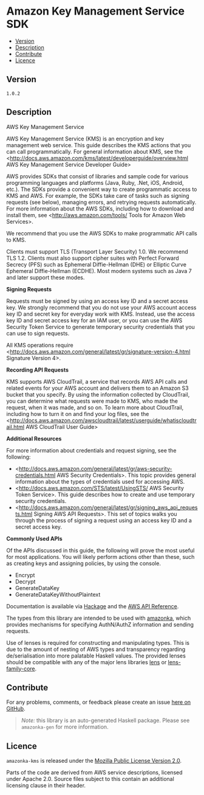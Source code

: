 # Amazon Key Management Service SDK

* [Version](#version)
* [Description](#description)
* [Contribute](#contribute)
* [Licence](#licence)


## Version

`1.0.2`


## Description

AWS Key Management Service

AWS Key Management Service (KMS) is an encryption and key management web
service. This guide describes the KMS actions that you can call
programmatically. For general information about KMS, see the
<http://docs.aws.amazon.com/kms/latest/developerguide/overview.html AWS Key Management Service Developer Guide>

AWS provides SDKs that consist of libraries and sample code for various
programming languages and platforms (Java, Ruby, .Net, iOS, Android,
etc.). The SDKs provide a convenient way to create programmatic access
to KMS and AWS. For example, the SDKs take care of tasks such as signing
requests (see below), managing errors, and retrying requests
automatically. For more information about the AWS SDKs, including how to
download and install them, see
<http://aws.amazon.com/tools/ Tools for Amazon Web Services>.

We recommend that you use the AWS SDKs to make programmatic API calls to
KMS.

Clients must support TLS (Transport Layer Security) 1.0. We recommend
TLS 1.2. Clients must also support cipher suites with Perfect Forward
Secrecy (PFS) such as Ephemeral Diffie-Hellman (DHE) or Elliptic Curve
Ephemeral Diffie-Hellman (ECDHE). Most modern systems such as Java 7 and
later support these modes.

__Signing Requests__

Requests must be signed by using an access key ID and a secret access
key. We strongly recommend that you do not use your AWS account access
key ID and secret key for everyday work with KMS. Instead, use the
access key ID and secret access key for an IAM user, or you can use the
AWS Security Token Service to generate temporary security credentials
that you can use to sign requests.

All KMS operations require
<http://docs.aws.amazon.com/general/latest/gr/signature-version-4.html Signature Version 4>.

__Recording API Requests__

KMS supports AWS CloudTrail, a service that records AWS API calls and
related events for your AWS account and delivers them to an Amazon S3
bucket that you specify. By using the information collected by
CloudTrail, you can determine what requests were made to KMS, who made
the request, when it was made, and so on. To learn more about
CloudTrail, including how to turn it on and find your log files, see the
<http://docs.aws.amazon.com/awscloudtrail/latest/userguide/whatiscloudtrail.html AWS CloudTrail User Guide>

__Additional Resources__

For more information about credentials and request signing, see the
following:

-   <http://docs.aws.amazon.com/general/latest/gr/aws-security-credentials.html AWS Security Credentials>.
    This topic provides general information about the types of
    credentials used for accessing AWS.
-   <http://docs.aws.amazon.com/STS/latest/UsingSTS/ AWS Security Token Service>.
    This guide describes how to create and use temporary security
    credentials.
-   <http://docs.aws.amazon.com/general/latest/gr/signing_aws_api_requests.html Signing AWS API Requests>.
    This set of topics walks you through the process of signing a
    request using an access key ID and a secret access key.

__Commonly Used APIs__

Of the APIs discussed in this guide, the following will prove the most
useful for most applications. You will likely perform actions other than
these, such as creating keys and assigning policies, by using the
console.

-   Encrypt
-   Decrypt
-   GenerateDataKey
-   GenerateDataKeyWithoutPlaintext

Documentation is available via [Hackage](http://hackage.haskell.org/package/amazonka-kms)
and the [AWS API Reference](http://docs.aws.amazon.com/kms/latest/APIReference/Welcome.html).

The types from this library are intended to be used with [amazonka](http://hackage.haskell.org/package/amazonka),
which provides mechanisms for specifying AuthN/AuthZ information and sending requests.

Use of lenses is required for constructing and manipulating types.
This is due to the amount of nesting of AWS types and transparency regarding
de/serialisation into more palatable Haskell values.
The provided lenses should be compatible with any of the major lens libraries
[lens](http://hackage.haskell.org/package/lens) or [lens-family-core](http://hackage.haskell.org/package/lens-family-core).

## Contribute

For any problems, comments, or feedback please create an issue [here on GitHub](https://github.com/brendanhay/amazonka/issues).

> _Note:_ this library is an auto-generated Haskell package. Please see `amazonka-gen` for more information.


## Licence

`amazonka-kms` is released under the [Mozilla Public License Version 2.0](http://www.mozilla.org/MPL/).

Parts of the code are derived from AWS service descriptions, licensed under Apache 2.0.
Source files subject to this contain an additional licensing clause in their header.
